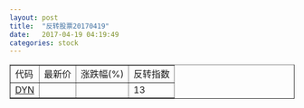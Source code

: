 ```yaml
---
layout: post
title:  "反转股票20170419"
date:   2017-04-19 04:19:49
categories: stock
---
```


<script type="text/javascript">
var stockList = []
stockList.push('gb_dyn');
</script>

<table border="1">
 <tr>
 <td>代码</td>
  <td>最新价</td>
  <td>涨跌幅(%)</td>
 <td>反转指数</td>
</tr>
  <tr id="dyn"><td><a href="http://stock.finance.sina.com.cn/usstock/quotes/DYN.html" target="_blank">DYN</a></td><td></td><td></td><td>13</td></tr>
</table>
